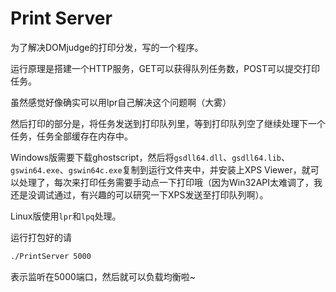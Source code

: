 # Print Server

为了解决DOMjudge的打印分发，写的一个程序。

运行原理是搭建一个HTTP服务，GET可以获得队列任务数，POST可以提交打印任务。

虽然感觉好像确实可以用lpr自己解决这个问题啊（大雾）

然后打印的部分是，将任务发送到打印队列里，等到打印队列空了继续处理下一个任务，任务全部缓存在内存中。

Windows版需要下载ghostscript，然后将`gsdll64.dll`、`gsdll64.lib`、`gswin64.exe`、`gswin64c.exe`复制到运行文件夹中，并安装上XPS Viewer，就可以处理了，每次来打印任务需要手动点一下打印哦（因为Win32API太难调了，我还是没调试通过，有兴趣的可以研究一下XPS发送至打印队列啊）。

Linux版使用`lpr`和`lpq`处理。

运行打包好的请

```bash
./PrintServer 5000
```

表示监听在5000端口，然后就可以负载均衡啦~